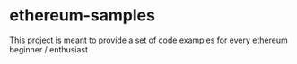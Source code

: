 # ethereum-samples
This project is meant to provide a set of code examples for every ethereum beginner / enthusiast
